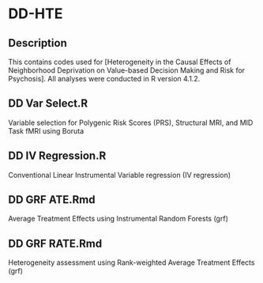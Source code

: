# DD-HTE

## Description
This contains codes used for [Heterogeneity in the Causal Effects of Neighborhood Deprivation on Value-based Decision Making and Risk for Psychosis].
All analyses were conducted in R version 4.1.2.


## DD Var Select.R
Variable selection for Polygenic Risk Scores (PRS), Structural MRI, and MID Task fMRI using Boruta


## DD IV Regression.R
Conventional Linear Instrumental Variable regression (IV regression)


## DD GRF ATE.Rmd
Average Treatment Effects using Instrumental Random Forests (grf)


## DD GRF RATE.Rmd
Heterogeneity assessment using Rank-weighted Average Treatment Effects (grf)

